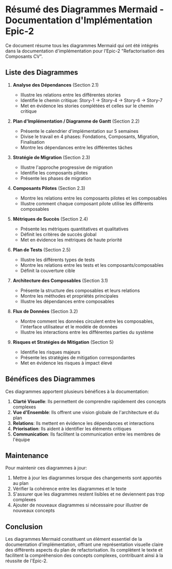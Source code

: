 # Résumé des Diagrammes Mermaid - Documentation d'Implémentation Epic-2

Ce document résume tous les diagrammes Mermaid qui ont été intégrés dans la documentation d'implémentation pour l'Epic-2 "Refactorisation des Composants CV".

## Liste des Diagrammes

1. **Analyse des Dépendances** (Section 2.1)

   - Illustre les relations entre les différentes stories
   - Identifie le chemin critique: Story-1 → Story-4 → Story-6 → Story-7
   - Met en évidence les stories complétées et celles sur le chemin critique

2. **Plan d'Implémentation / Diagramme de Gantt** (Section 2.2)

   - Présente le calendrier d'implémentation sur 5 semaines
   - Divise le travail en 4 phases: Fondations, Composants, Migration, Finalisation
   - Montre les dépendances entre les différentes tâches

3. **Stratégie de Migration** (Section 2.3)

   - Illustre l'approche progressive de migration
   - Identifie les composants pilotes
   - Présente les phases de migration

4. **Composants Pilotes** (Section 2.3)

   - Montre les relations entre les composants pilotes et les composables
   - Illustre comment chaque composant pilote utilise les différents composables

5. **Métriques de Succès** (Section 2.4)

   - Présente les métriques quantitatives et qualitatives
   - Définit les critères de succès global
   - Met en évidence les métriques de haute priorité

6. **Plan de Tests** (Section 2.5)

   - Illustre les différents types de tests
   - Montre les relations entre les tests et les composants/composables
   - Définit la couverture cible

7. **Architecture des Composables** (Section 3.1)

   - Présente la structure des composables et leurs relations
   - Montre les méthodes et propriétés principales
   - Illustre les dépendances entre composables

8. **Flux de Données** (Section 3.2)

   - Montre comment les données circulent entre les composables, l'interface utilisateur et le modèle de données
   - Illustre les interactions entre les différentes parties du système

9. **Risques et Stratégies de Mitigation** (Section 5)
   - Identifie les risques majeurs
   - Présente les stratégies de mitigation correspondantes
   - Met en évidence les risques à impact élevé

## Bénéfices des Diagrammes

Ces diagrammes apportent plusieurs bénéfices à la documentation:

1. **Clarté Visuelle**: Ils permettent de comprendre rapidement des concepts complexes
2. **Vue d'Ensemble**: Ils offrent une vision globale de l'architecture et du plan
3. **Relations**: Ils mettent en évidence les dépendances et interactions
4. **Priorisation**: Ils aident à identifier les éléments critiques
5. **Communication**: Ils facilitent la communication entre les membres de l'équipe

## Maintenance

Pour maintenir ces diagrammes à jour:

1. Mettre à jour les diagrammes lorsque des changements sont apportés au plan
2. Vérifier la cohérence entre les diagrammes et le texte
3. S'assurer que les diagrammes restent lisibles et ne deviennent pas trop complexes
4. Ajouter de nouveaux diagrammes si nécessaire pour illustrer de nouveaux concepts

## Conclusion

Les diagrammes Mermaid constituent un élément essentiel de la documentation d'implémentation, offrant une représentation visuelle claire des différents aspects du plan de refactorisation. Ils complètent le texte et facilitent la compréhension des concepts complexes, contribuant ainsi à la réussite de l'Epic-2.

